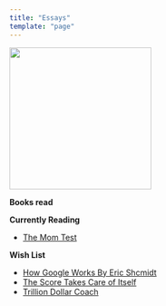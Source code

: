 ```yaml
---
title: "Essays"
template: "page"
---
```


<img src="https://media.giphy.com/media/S5JSwmQYHOGMo/giphy.gif" width="250" height="250" />

**Books read**

**Currently Reading**
- [The Mom Test](https://www.amazon.ca/Mom-Test-customers-business-everyone/dp/1492180742/ref=sxts_sxwds-bia-wc1_0?keywords=the+mom+test&pd_rd_i=1492180742&pd_rd_r=73b42644-4325-4ab6-be24-4618108dc1d1&pd_rd_w=Dk7h4&pd_rd_wg=bncjE&pf_rd_p=f21c7dda-bfa4-44c9-bd1c-d5e8d504b7f8&pf_rd_r=RKECY32XAM0CGN6X2CY5&psc=1&qid=1567451307&s=books)

**Wish List**
 - [How Google Works By Eric Shcmidt](https://www.amazon.com/How-Google-Works-Eric-Schmidt/dp/1455582328/ref=pd_rhf_dp_s_pd_crcd_0_5/130-5711021-3947421?_encoding=UTF8&pd_rd_i=1455582328&pd_rd_r=6701dd31-43eb-4813-b075-73a9ba6e0b24&pd_rd_w=clMNu&pd_rd_wg=33pjq&pf_rd_p=d17c2de0-cc1d-4b09-aad8-987099a21717&pf_rd_r=06BT0DAXN9NDRR6TZ3N0&psc=1&refRID=06BT0DAXN9NDRR6TZ3N0)
- [The Score Takes Care of Itself](https://www.amazon.ca/Score-Takes-Care-Itself-Philosophy/dp/1591843472)
- [Trillion Dollar Coach](https://www.amazon.ca/Trillion-Dollar-Coach-Leadership-Playbook/dp/0062839268/ref=sr_1_1?crid=3R4N38VXWCYZO&keywords=trillion+dollar+coach&qid=1567451272&s=books&sprefix=trill%2Cstripbooks%2C377&sr=1-1)

